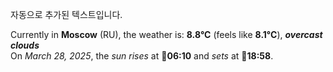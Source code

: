 
자동으로 추가된 텍스트입니다.

<!--START_SECTION:weather:moscow-->
Currently in **Moscow** (RU), the weather is: **8.8°C** (feels like **8.1°C**), ***overcast clouds***<br/>
On *March 28, 2025*, the *sun rises* at 🌅**06:10** and *sets* at 🌇**18:58**.
<!--END_SECTION:weather-->
